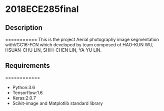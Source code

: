 # 2018ECE285final
## Description
===========
This is the project Aerial photography image segmentation withVGG16-FCN which developed by team composed of HAO-KUN WU, HSUAN-CHU LIN, SHIH-CHEN LIN, YA-YU LIN. 


## Requirements
============
- Python:3.6
- Tensorflow:1.6
- Keras:2.0.7
- Scikit-image and Matplotlib standard library


